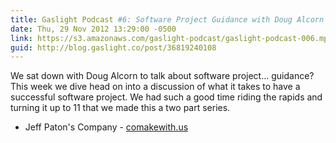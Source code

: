 ```yaml
---
title: Gaslight Podcast #6: Software Project Guidance with Doug Alcorn - Part 1
date: Thu, 29 Nov 2012 13:29:00 -0500
link: https://s3.amazonaws.com/gaslight-podcast/gaslight-podcast-006.mp3
guid: http://blog.gaslight.co/post/36819240108
---
```


We sat down with Doug Alcorn to talk about software project... guidance?
This week we dive head on into a discussion of what it takes to have a
successful software project. We had such a good time riding the rapids and
turning it up to 11 that we made this a two part series.

  * Jeff Paton's Company - <a href="http://comakewith.us">comakewith.us</a>
